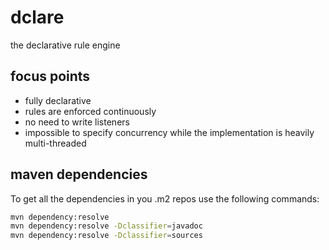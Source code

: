 # dclare
the declarative rule engine

## focus points
- fully declarative
- rules are enforced continuously
- no need to write listeners
- impossible to specify concurrency while the implementation is heavily multi-threaded

## maven dependencies
To get all the dependencies in you .m2 repos use the following commands:
````bash
mvn dependency:resolve
mvn dependency:resolve -Dclassifier=javadoc
mvn dependency:resolve -Dclassifier=sources
````
